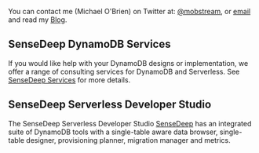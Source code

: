 You can contact me (Michael O'Brien) on Twitter at: [@mobstream](https://twitter.com/mobstream), or [email](mailto:mob-pub-18@sensedeep.com) and read my [Blog](https://www.sensedeep.com/blog).

## SenseDeep DynamoDB Services

If you would like help with your DynamoDB designs or implementation, we offer a range of consulting services for DynamoDB and Serverless. See [SenseDeep Services](../../services/consulting/) for more details.


## SenseDeep Serverless Developer Studio

The SenseDeep Serverless Developer Studio [SenseDeep](https://www.sensedeep.com/) has an integrated suite of DynamoDB tools with a single-table aware data browser, single-table designer, provisioning planner, migration manager and metrics.
